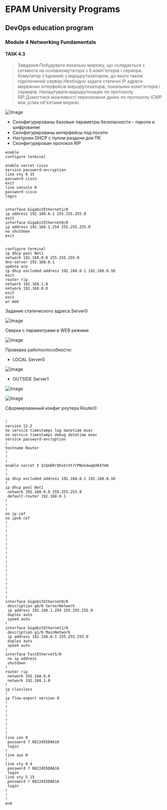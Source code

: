 # EPAM University Programs

## DevOps education program
### Module 4 Networking Fundamentals


#### TASK 4.3

> Завдання:Побудувати  локальну  мережу,  що  складається  з  сегмента  на  основікомутатора    з    5    комп'ютерів    і    сервера.    Комутатор    з'єднаний    з маршрутизатором, до якого також підключений сервер.Необхідно задати статичні IP адреси мережних інтерфейсів маршрутизаторів, локальних   комп'ютерів   і   серверів.   Налаштувати   маршрутизацію   по протоколу RIP.Домогтися  можливості  пересилання  даних  по  протоколу  ICMP  між усіма об'єктами мережі.

![Image](https://github.com/Twicer/DevOps_online_Dnipro_2020Q42021Q1/blob/master/m4/task4.3/screens/1.jpg)

* Сконфигурированы базовые параметры безопасности - пароли и шифрование
* Сконфигурированы интерфейсы под посети
* Настроен DHCP c пулом раздачи для ПК
* Сконфигурирован протокол RIP

```
enable
configure terminal

enable secret cisco
service password-encryption 
line vty 0 15
password cisco
exit
line console 0 
password cisco
login


interface GigabitEthernet1/0
ip address 192.168.0.1 255.255.255.0
exit
interface GigabitEthernet0/0
ip address 192.168.1.254 255.255.255.0
no shutdown
exit


configure terminal
ip dhcp pool Net1
network 192.168.0.0 255.255.255.0
dns-server 192.168.0.1
update arp
ip dhcp excluded-address 192.168.0.1 192.168.0.10
exit
router rip
network 192.168.1.0
network 192.168.0.0
exit
exit
wr mem
```
Задание статического адреса Server0

![Image](https://github.com/Twicer/DevOps_online_Dnipro_2020Q42021Q1/blob/master/m4/task4.3/screens/2.jpg)

Сверка с параметрами в WEB режиме

![Image](https://github.com/Twicer/DevOps_online_Dnipro_2020Q42021Q1/blob/master/m4/task4.3/screens/3.jpg)

Проверка работоспособности:

* LOCAL Server0

![Image](https://github.com/Twicer/DevOps_online_Dnipro_2020Q42021Q1/blob/master/m4/task4.3/screens/serverlocal.gif)

* OUTSIDE Server1

![Image](https://github.com/Twicer/DevOps_online_Dnipro_2020Q42021Q1/blob/master/m4/task4.3/screens/outside_server.gif)

![Image](https://github.com/Twicer/DevOps_online_Dnipro_2020Q42021Q1/blob/master/m4/task4.3/screens/broadcast_all.jpg)

Сформированный конфиг роутера Router0

```

!
version 12.2
no service timestamps log datetime msec
no service timestamps debug datetime msec
service password-encryption
!
hostname Router
!
!
!
enable secret 5 $1$mERr$hx5rVt7rPNoS4wqbXKX7m0
!
!
ip dhcp excluded-address 192.168.0.1 192.168.0.10
!
ip dhcp pool Net1
 network 192.168.0.0 255.255.255.0
 default-router 192.168.0.1
!
!
!
no ip cef
no ipv6 cef
!
!
!
!
!
!
!
!
!
!
!
!
!
!
!
!
!
!
interface GigabitEthernet0/0
 description g0/0 ServerNetwork
 ip address 192.168.1.254 255.255.255.0
 duplex auto
 speed auto
!
interface GigabitEthernet1/0
 description g1/0 MainNetwork
 ip address 192.168.0.1 255.255.255.0
 duplex auto
 speed auto
!
interface FastEthernet5/0
 no ip address
 shutdown
!
router rip
 network 192.168.0.0
 network 192.168.1.0
!
ip classless
!
ip flow-export version 9
!
!
!
!
!
!
!
!
line con 0
 password 7 0822455D0A16
 login
!
line aux 0
!
line vty 0 4
 password 7 0822455D0A16
 login
line vty 5 15
 password 7 0822455D0A16
 login
!
!
!
end
```
